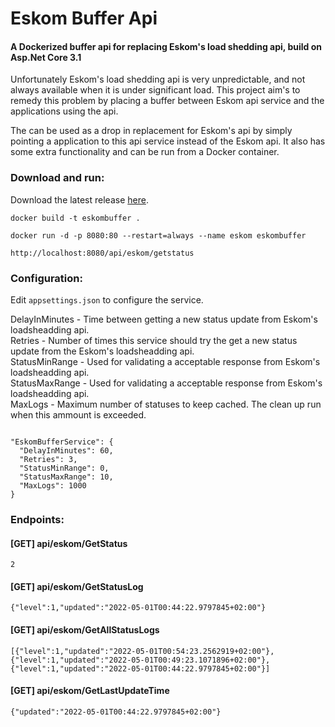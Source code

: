# Eskom Buffer Api

#### A Dockerized buffer api for replacing Eskom's load shedding api, build on Asp.Net Core 3.1

Unfortunately Eskom's load shedding api is very unpredictable, and not always available when it is under significant load. This project aim's to remedy this problem by placing a buffer between Eskom api service and the applications using the api.

The can be used as a drop in replacement for Eskom's api by simply pointing a application to this api service instead of the Eskom api. It also has some extra
functionality and can be run from a Docker container.

### Download and run:

Download the latest release [here](https://github.com/dinomar/EskomApiBufferService/releases/tag/1.0.0).

`docker build -t eskombuffer . `

`docker run -d -p 8080:80 --restart=always --name eskom eskombuffer`

`http://localhost:8080/api/eskom/getstatus`

### Configuration:

Edit `appsettings.json` to configure the service.

DelayInMinutes - Time between getting a new status update from Eskom's loadsheadding api.  
Retries - Number of times this service should try the get a new status update from the Eskom's loadsheadding api.  
StatusMinRange - Used for validating a acceptable response from Eskom's loadsheadding api.  
StatusMaxRange - Used for validating a acceptable response from Eskom's loadsheadding api.  
MaxLogs - Maximum number of statuses to keep cached. The clean up run when this ammount is exceeded.  

```

"EskomBufferService": {
  "DelayInMinutes": 60,
  "Retries": 3, 
  "StatusMinRange": 0,
  "StatusMaxRange": 10,
  "MaxLogs": 1000
}
```

### Endpoints:

#### [GET] api/eskom/GetStatus  
```
2  
```

#### [GET] api/eskom/GetStatusLog  
```
{"level":1,"updated":"2022-05-01T00:44:22.9797845+02:00"}  
```

#### [GET] api/eskom/GetAllStatusLogs  
```
[{"level":1,"updated":"2022-05-01T00:54:23.2562919+02:00"},{"level":1,"updated":"2022-05-01T00:49:23.1071896+02:00"},{"level":1,"updated":"2022-05-01T00:44:22.9797845+02:00"}]  
```

#### [GET] api/eskom/GetLastUpdateTime  
```
{"updated":"2022-05-01T00:44:22.9797845+02:00"}  
```
